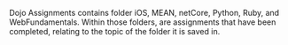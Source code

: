 Dojo Assignments contains folder iOS, MEAN, netCore, Python, Ruby, and WebFundamentals. Within those folders, are assignments that have been completed, relating to the topic of the folder it is saved in.